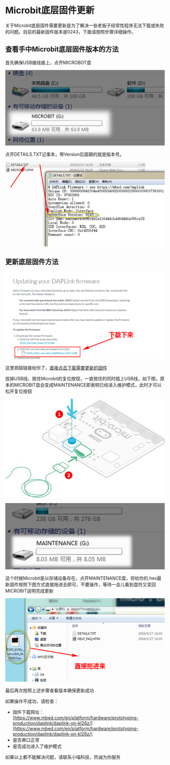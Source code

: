 # Microbit底层固件更新  
  
关于Microbit底层固件需要更新是为了解决一些老板子经常性程序无法下载或失败的问题。目前的最新固件版本是0243，下面请按照步骤详细操作。  
  
## 查看手中Microbit底层固件版本的方法    
   
首先确保USB接线接上，点开MICROBOT盘
 
![](./images/c1.png)    
    
点开DETAILS.TXT记事本，带Version后面跟的就是版本号。

![](./images/c2.png)  
  
  
## 更新底层固件方法  
 
![](./images/x1.png)  
  
这里把超链接给你了，[直接点击下载需要更新的固件](https://mbed-media.mbed.com/filer_public/1d/fd/1dfd4113-9c05-43c3-9889-c021e1fb32ba/0243_kl26z_microbit_0x8000.hex) 

拔掉USB线，按住Microbit的复位按钮，一直按住的同时插上USB线，如下图，原本的MICROBIT盘会变成MAINTENANCE即表明已经进入维护模式，此时才可以松开复位按钮  


![](./images/b1.png)

![](./images/c3.png)    
    
这个时候Microbit是以存储设备存在，点开MAINTENANCE盘，将给你的.hex最新固件按照下图方式直接拖进去即可，不要操作，等待一会儿看到盘符又变回MICROBIT说明完成更新

![](./images/c4.png)  
  
最后再次按照上述步骤查看版本确保更新成功    
    
  
  

如果操作不成功，请检查：  

- 固件下载网址：[https://www.mbed.com/en/platform/hardware/prototyping-production/daplink/daplink-on-kl26z/](https://www.mbed.com/en/platform/hardware/prototyping-production/daplink/daplink-on-kl26z/)  
- 是否串口正常
- 是否成功进入了维护模式  

如果以上都不能解决问题，请联系小喵科技，热诚为你服务
  


  

